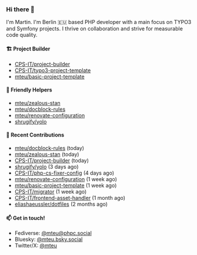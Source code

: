 ### Hi there 👋

I'm Martin. I'm Berlin 🇪🇺 based PHP developer with a main focus on TYPO3 and Symfony projects. I thrive on
collaboration and strive for measurable code quality.

#### 🏗️ Project Builder

- [CPS-IT/project-builder](https://github.com/CPS-IT/project-builder)
- [CPS-IT/typo3-project-template](https://github.com/CPS-IT/typo3-project-template)
- [mteu/basic-project-template](https://github.com/mteu/basic-project-template)

#### 🚜 Friendly Helpers

- [mteu/zealous-stan](https://github.com/mteu/zealous-stan)
- [mteu/docblock-rules](https://github.com/mteu/docblock-rules)
- [mteu/renovate-configuration](https://github.com/mteu/renovate-configuration)
- [shrugify/yolo](https://github.com/shrugify/yolo)

#### 👷 Recent Contributions


- [mteu/docblock-rules](https://github.com/mteu/docblock-rules) (today)
- [mteu/zealous-stan](https://github.com/mteu/zealous-stan) (today)
- [CPS-IT/project-builder](https://github.com/CPS-IT/project-builder) (today)
- [shrugify/yolo](https://github.com/shrugify/yolo) (3 days ago)
- [CPS-IT/php-cs-fixer-config](https://github.com/CPS-IT/php-cs-fixer-config) (4 days ago)
- [mteu/renovate-configuration](https://github.com/mteu/renovate-configuration) (1 week ago)
- [mteu/basic-project-template](https://github.com/mteu/basic-project-template) (1 week ago)
- [CPS-IT/migrator](https://github.com/CPS-IT/migrator) (1 week ago)
- [CPS-IT/frontend-asset-handler](https://github.com/CPS-IT/frontend-asset-handler) (1 month ago)
- [eliashaeussler/dotfiles](https://github.com/eliashaeussler/dotfiles) (2 months ago)

#### 📫 Get in touch!

- Fediverse: [@mteu@phpc.social](https://phpc.social/@mteu)
- Bluesky: [@mteu.bsky.social](https://bsky.app/profile/mteu.bsky.social)
- Twitter/X: [@mteu](https://x.com/mteu)
